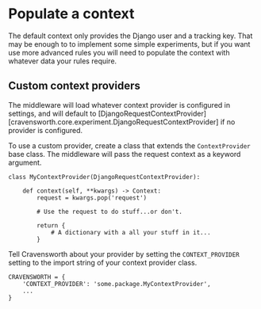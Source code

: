 # Populate a context

The default context only provides the Django user and a tracking key. That may
be enough to to implement some simple experiments, but if you want use more
advanced rules you will need to populate the context with whatever data your
rules require.

## Custom context providers

The middleware will load whatever context provider is configured in settings,
and will default to [DjangoRequestContextProvider][cravensworth.core.experiment.DjangoRequestContextProvider]
if no provider is configured.

To use a custom provider, create a class that extends the `ContextProvider` base
class. The middleware will pass the request context as a keyword argument.


    class MyContextProvider(DjangoRequestContextProvider):

        def context(self, **kwargs) -> Context:
            request = kwargs.pop('request')

            # Use the request to do stuff...or don't.

            return {
                # A dictionary with a all your stuff in it...
            }

Tell Cravensworth about your provider by setting the `CONTEXT_PROVIDER` setting
to the import string of your context provider class.

    CRAVENSWORTH = {
        'CONTEXT_PROVIDER': 'some.package.MyContextProvider',
        ...
    }
